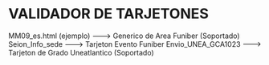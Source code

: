 # VALIDADOR DE TARJETONES

MM09_es.html (ejemplo) ---> Generico de Area Funiber (Soportado)
Seion_Info_sede ---> Tarjeton Evento Funiber
Envio_UNEA_GCA1023 ---> Tarjeton de Grado Uneatlantico (Soportado)
